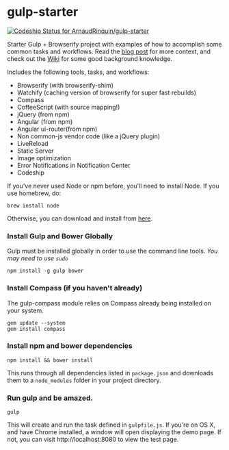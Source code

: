 gulp-starter
============

[ ![Codeship Status for ArnaudRinquin/gulp-starter](https://www.codeship.io/projects/540c3e00-f957-0131-e8c4-3677fd0adc24/status)](https://www.codeship.io/projects/28857)

Starter Gulp + Browserify project with examples of how to accomplish some common tasks and workflows. Read the [blog post](http://viget.com/extend/gulp-browserify-starter-faq) for more context, and check out the [Wiki]() for some good background knowledge.

Includes the following tools, tasks, and workflows:

- Browserify (with browserify-shim)
- Watchify (caching version of browserify for super fast rebuilds)
- Compass
- CoffeeScript (with source mapping!)
- jQuery (from npm)
- Angular (from npm)
- Angular ui-router(from npm)
- Non common-js vendor code (like a jQuery plugin)
- LiveReload
- Static Server
- Image optimization
- Error Notifications in Notification Center
- Codeship

If you've never used Node or npm before, you'll need to install Node.
If you use homebrew, do:
```
brew install node
```

Otherwise, you can download and install from [here](http://nodejs.org/download/).

### Install Gulp and Bower Globally
Gulp must be installed globally in order to use the command line tools. *You may need to use `sudo`*
```
npm install -g gulp bower
```

### Install Compass (if you haven't already)
The gulp-compass module relies on Compass already being installed on your system.
```
gem update --system
gem install compass
```
### Install npm and bower dependencies
```
npm install && bower install
```
This runs through all dependencies listed in `package.json` and downloads them
to a `node_modules` folder in your project directory.

### Run gulp and be amazed.
```
gulp
```

This will create and run the task defined in `gulpfile.js`. If you're on OS X,
and have Chrome installed, a window will open displaying the demo page. If not,
you can visit http://localhost:8080 to view the test page.
